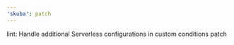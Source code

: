 ```yaml
---
'skuba': patch
---
```


lint: Handle additional Serverless configurations in custom conditions patch
